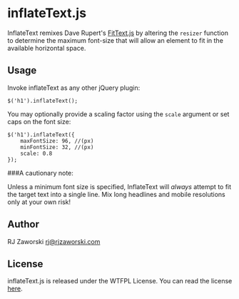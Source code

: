 inflateText.js
==============

InflateText remixes Dave Rupert's [FitText.js](http://fittextjs.com/) by altering the `resizer` function to determine the maximum font-size that will allow an element to fit in the available horizontal space.

Usage
-----

Invoke inflateText as any other jQuery plugin:

	$('h1').inflateText();

You may optionally provide a scaling factor using the `scale` argument or set caps on the font size:

	$('h1').inflateText({
		maxFontSize: 96, //(px)
		minFontSize: 32, //(px)
		scale: 0.8
	});

###A cautionary note:

Unless a minimum font size is specified, InflateText will *always* attempt to fit the target text into a single line. Mix long headlines and mobile resolutions only at your own risk!

Author
------
RJ Zaworski <rj@rjzaworski.com>

License
-------
inflateText.js is released under the WTFPL License. You can read the license [here](http://sam.zoy.org/wtfpl/).